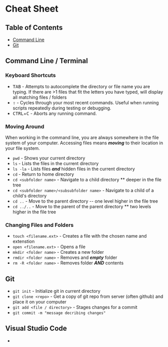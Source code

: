 # **Cheat Sheet**

## Table of Contents

* [Command Line](#Command-Line-/-Terminal)
* [Git](#Git)

## **Command Line / Terminal**

### Keyboard Shortcuts

* <kbd>TAB</kbd> - Attempts to autocomplete the directory or file name you are typing. If there are >1 files that fit the letters you have typed, will display all matching files / folders
* <kbd>⇧</kbd> - Cycles through your most recent commands. Useful when running scripts repeatedly during testing or debugging.
* <kbd>CTRL</kbd>+<kbd>C</kbd> - Aborts any running command.

### Moving Around

When working in the command line, you are always somewhere in the file system of your computer. Accessing files means ***moving*** to their location in your file system.

* `pwd` - Shows your current directory
* `ls` - Lists the files in the current directory
* `ls -la` - Lists files ***and*** hidden files in the current directory
* `cd` - Return to home directory
* `cd <subfolder name>` - Navigate to a child directory ** deeper in the file tree
* `cd <subfolder name>/<subsubfolder name>` - Navigate to a child of a child's directory
* `cd ..` - Move to the parent directory -- one level higher in the file tree
* `cd ../..` - Move to the parent of the parent directory ** two levels higher in the file tree

### Changing Files and Folders

* `touch <filename.ext>` - Creates a file with the chosen name and extenstion
* `open <filename.ext>` - Opens a file
* `mkdir <folder name>` - Creates a new folder
* `rmdir <folder name>` - Removes and ***empty*** folder
* `rm -R <folder name>` - Removes folder ***AND*** contents

## **Git**

* `git init` - Initialize git in current directory
* `git clone <repo>` - Get a copy of git repo from server (often github) and place it on your computer
* `git add <file / directory>` - Stages changes for a commit
* `git commit -m "message decribing changes"`


## Visual Studio Code

*
